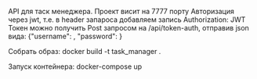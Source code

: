 API для таск менеджера.
Проект висит на 7777 порту
Авторизация через jwt, т.е. в header запароса добавляем запись Authorization: JWT <token>
Токен можно получить Post запросом на /api/token-auth, отправив json вида: {"username": <username>, "password": <password>}

Собрать образ:
docker build -t task_manager .

Запуск контейнера:
docker-compose up